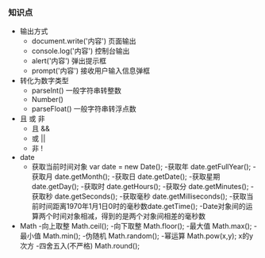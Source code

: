 ### 知识点
+ 输出方式
	- document.write('内容') 页面输出
	- console.log('内容') 控制台输出
	- alert('内容') 弹出提示框
	- prompt('内容') 接收用户输入信息弹框
+ 转化为数字类型
	- parseInt() 一般字符串转整数
	- Number()
	- parseFloat() 一般字符串转浮点数
+ 且 或 非
	- 且 &&
	- 或 ||
	- 非 !
+ date
	- 获取当前时间对象 var date = new Date();
 	-获取年 date.getFullYear();
 	-获取月 date.getMonth();
 	-获取日 date.getDate();
 	-获取星期 date.getDay();
 	-获取时 date.getHours();
 	-获取分 date.getMinutes();
 	-获取秒 date.getSeconds();
 	-获取毫秒 date.getMilliseconds();
 	-获取当前时间距离1970年1月1日0时的毫秒数date.getTime();
	-Date对象间的运算两个时间对象相减，得到的是两个对象间相差的毫秒数
+ Math
	-向上取整 Math.ceil();
	-向下取整 Math.floor();
	-最大值 Math.max();
	-最小值 Math.min();
	-伪随机 Math.random();
	-幂运算 Math.pow(x,y); x的y次方
	-四舍五入(不严格) Math.round();	
